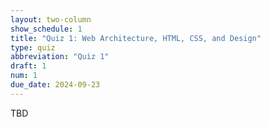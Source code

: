 ```yaml
---
layout: two-column
show_schedule: 1
title: "Quiz 1: Web Architecture, HTML, CSS, and Design"
type: quiz
abbreviation: "Quiz 1"
draft: 1
num: 1
due_date: 2024-09-23
---
```


TBD